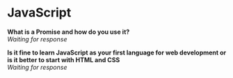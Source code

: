 # JavaScript   

**What is a Promise and how do you use it?**  
_Waiting for response_   

**Is it fine to learn JavaScript as your first language for web development or is it better to start with HTML and CSS**   
_Waiting for response_   
